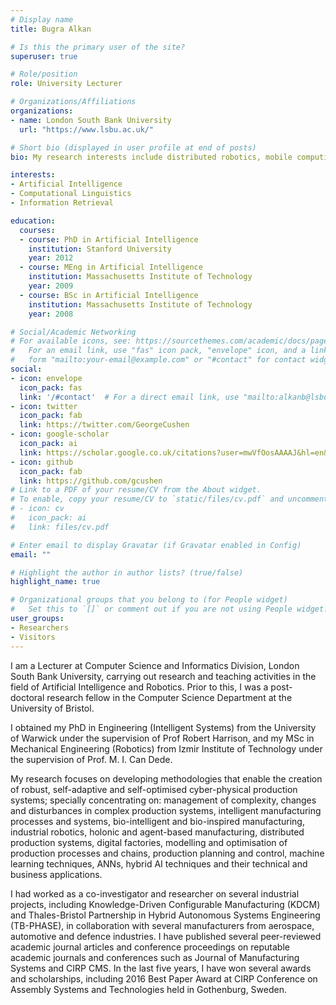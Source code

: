 ```yaml
---
# Display name
title: Bugra Alkan

# Is this the primary user of the site?
superuser: true

# Role/position
role: University Lecturer

# Organizations/Affiliations
organizations:
- name: London South Bank University
  url: "https://www.lsbu.ac.uk/"

# Short bio (displayed in user profile at end of posts)
bio: My research interests include distributed robotics, mobile computing and programmable matter.

interests:
- Artificial Intelligence
- Computational Linguistics
- Information Retrieval

education:
  courses:
  - course: PhD in Artificial Intelligence
    institution: Stanford University
    year: 2012
  - course: MEng in Artificial Intelligence
    institution: Massachusetts Institute of Technology
    year: 2009
  - course: BSc in Artificial Intelligence
    institution: Massachusetts Institute of Technology
    year: 2008

# Social/Academic Networking
# For available icons, see: https://sourcethemes.com/academic/docs/page-builder/#icons
#   For an email link, use "fas" icon pack, "envelope" icon, and a link in the
#   form "mailto:your-email@example.com" or "#contact" for contact widget.
social:
- icon: envelope
  icon_pack: fas
  link: '/#contact'  # For a direct email link, use "mailto:alkanb@lsbu.ac.uk".
- icon: twitter
  icon_pack: fab
  link: https://twitter.com/GeorgeCushen
- icon: google-scholar
  icon_pack: ai
  link: https://scholar.google.co.uk/citations?user=mwVfOosAAAAJ&hl=en&authuser=1
- icon: github
  icon_pack: fab
  link: https://github.com/gcushen
# Link to a PDF of your resume/CV from the About widget.
# To enable, copy your resume/CV to `static/files/cv.pdf` and uncomment the lines below.
# - icon: cv
#   icon_pack: ai
#   link: files/cv.pdf

# Enter email to display Gravatar (if Gravatar enabled in Config)
email: ""

# Highlight the author in author lists? (true/false)
highlight_name: true

# Organizational groups that you belong to (for People widget)
#   Set this to `[]` or comment out if you are not using People widget.
user_groups:
- Researchers
- Visitors
---
```

I am a Lecturer at Computer Science and Informatics Division, London South Bank University, carrying out research and teaching activities in the field of Artificial Intelligence and Robotics. Prior to this, I was a post-doctoral research fellow in the Computer Science Department at the University of Bristol. 

I obtained my PhD in Engineering (Intelligent Systems) from the University of Warwick under the supervision of Prof Robert Harrison, and my MSc in Mechanical Engineering (Robotics) from Izmir Institute of Technology under the supervision of Prof. M. I. Can Dede. 

My research focuses on developing methodologies that enable the creation of robust, self-adaptive and self-optimised cyber-physical production systems; specially concentrating on: management of complexity, changes and disturbances in complex production systems, intelligent manufacturing processes and systems, bio-intelligent and bio-inspired manufacturing, industrial robotics, holonic and agent-based manufacturing, distributed production systems, digital factories, modelling and optimisation of production processes and chains, production planning and control, machine learning techniques, ANNs, hybrid AI techniques and their technical and business applications.

I had worked as a co-investigator and researcher on several industrial projects, including Knowledge-Driven Configurable Manufacturing (KDCM) and Thales-Bristol Partnership in Hybrid Autonomous Systems Engineering (TB-PHASE), in collaboration with several manufacturers from aerospace, automotive and defence industries. I have published several peer-reviewed academic journal articles and conference proceedings on reputable academic journals and conferences such as Journal of Manufacturing Systems and CIRP CMS. In the last five years, I have won several awards and scholarships, including 2016 Best Paper Award at CIRP Conference on Assembly Systems and Technologies held in Gothenburg, Sweden.
